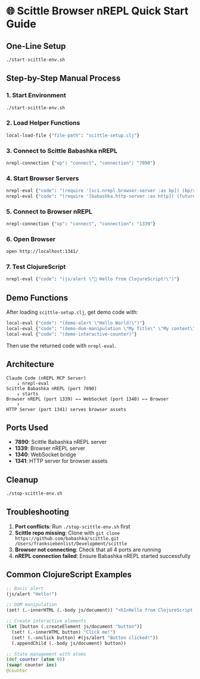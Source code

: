# 🌐 Scittle Browser nREPL Quick Start Guide

## One-Line Setup

```bash
./start-scittle-env.sh
```

## Step-by-Step Manual Process

### 1. Start Environment
```bash
./start-scittle-env.sh
```

### 2. Load Helper Functions
```clojure
local-load-file {"file-path": "scittle-setup.clj"}
```

### 3. Connect to Scittle Babashka nREPL
```clojure
nrepl-connection {"op": "connect", "connection": "7890"}
```

### 4. Start Browser Servers
```clojure
nrepl-eval {"code": "(require '[sci.nrepl.browser-server :as bp]) (bp/start! {:nrepl-port 1339 :websocket-port 1340})"}
nrepl-eval {"code": "(require '[babashka.http-server :as http]) (future (http/serve {:port 1341 :dir \"/Users/franksiebenlist/Development/scittle/doc/nrepl\"}))"}
```

### 5. Connect to Browser nREPL
```clojure
nrepl-connection {"op": "connect", "connection": "1339"}
```

### 6. Open Browser
```bash
open http://localhost:1341/
```

### 7. Test ClojureScript
```clojure
nrepl-eval {"code": "(js/alert \"🎉 Hello from ClojureScript!\")"}
```

## Demo Functions

After loading `scittle-setup.clj`, get demo code with:

```clojure
local-eval {"code": "(demo-alert \"Hello World!\")"}
local-eval {"code": "(demo-dom-manipulation \"My Title\" \"My content\")"}
local-eval {"code": "(demo-interactive-counter)"}
```

Then use the returned code with `nrepl-eval`.

## Architecture

```
Claude Code (nREPL MCP Server)
    ↓ nrepl-eval
Scittle Babashka nREPL (port 7890)
    ↓ starts
Browser nREPL (port 1339) ←→ WebSocket (port 1340) ←→ Browser
    ↑
HTTP Server (port 1341) serves browser assets
```

## Ports Used

- **7890**: Scittle Babashka nREPL server
- **1339**: Browser nREPL server  
- **1340**: WebSocket bridge
- **1341**: HTTP server for browser assets

## Cleanup

```bash
./stop-scittle-env.sh
```

## Troubleshooting

1. **Port conflicts**: Run `./stop-scittle-env.sh` first
2. **Scittle repo missing**: Clone with `git clone https://github.com/babashka/scittle.git /Users/franksiebenlist/Development/scittle`
3. **Browser not connecting**: Check that all 4 ports are running
4. **nREPL connection failed**: Ensure Babashka nREPL started successfully

## Common ClojureScript Examples

```clojure
;; Basic alert
(js/alert "Hello!")

;; DOM manipulation
(set! (.-innerHTML (.-body js/document)) "<h1>Hello from ClojureScript!</h1>")

;; Create interactive elements
(let [button (.createElement js/document "button")]
  (set! (.-innerHTML button) "Click me!")
  (set! (.-onclick button) #(js/alert "Button clicked!"))
  (.appendChild (.-body js/document) button))

;; State management with atoms
(def counter (atom 0))
(swap! counter inc)
@counter
```